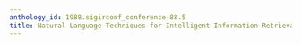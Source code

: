```yaml
---
anthology_id: 1988.sigirconf_conference-88.5
title: Natural Language Techniques for Intelligent Information Retrieval
---
```


